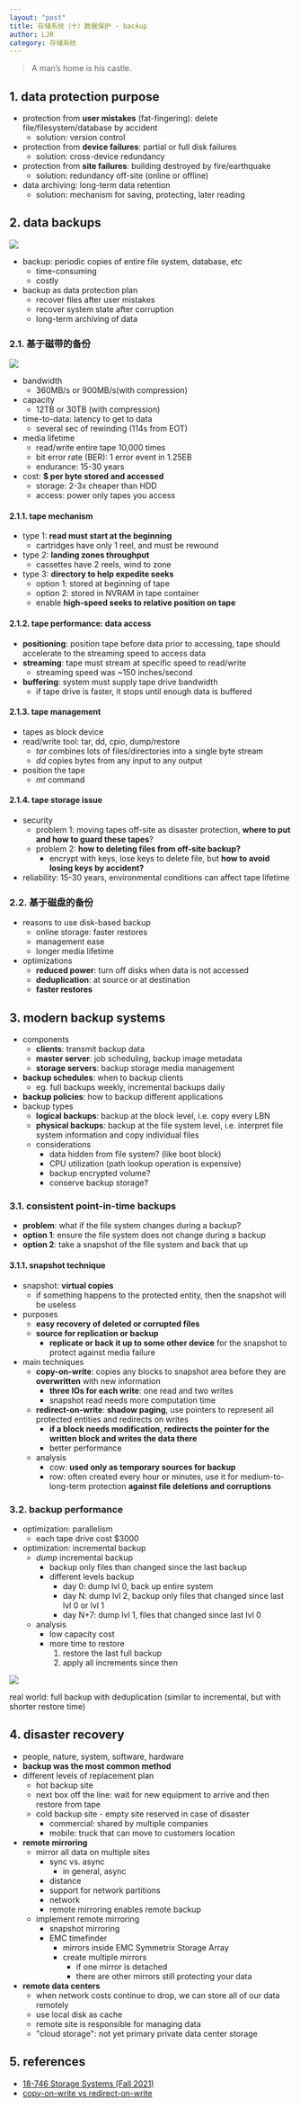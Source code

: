 ```yaml
---
layout: "post"
title: 存储系统（十）数据保护 - backup
author: LJR
category: 存储系统
---
```


> A man’s home is his castle.

## 1. data protection purpose

+ protection from **user mistakes** (fat-fingering): delete file/filesystem/database by accident
  + solution: version control
+ protection from **device failures**: partial or full disk failures
  + solution: cross-device redundancy
+ protection from **site failures**: building destroyed by fire/earthquake
  + solution: redundancy off-site (online or offline)
+ data archiving: long-term data retention
  + solution: mechanism for saving, protecting, later reading

## 2. data backups

![](/assets/images/ss/10-1.png)

+ backup: periodic copies of entire file system, database, etc
  + time-consuming
  + costly
+ backup as data protection plan
  + recover files after user mistakes
  + recover system state after corruption
  + long-term archiving of data

### 2.1. 基于磁带的备份

![](/assets/images/ss/10-2.png)

+ bandwidth
  + 360MB/s or 900MB/s(with compression)
+ capacity
  + 12TB or 30TB (with compression)
+ time-to-data: latency to get to data
  + several sec of rewinding (114s from EOT)
+ media lifetime
  + read/write entire tape 10,000 times
  + bit error rate (BER): 1 error event in 1.25EB
  + endurance: 15-30 years
+ cost: **$ per byte stored and accessed**
  + storage: 2-3x cheaper than HDD
  + access: power only tapes you access

#### 2.1.1. tape mechanism

+ type 1: **read must start at the beginning**
  + cartridges have only 1 reel, and must be rewound
+ type 2: **landing zones throughput**
  + cassettes have 2 reels, wind to zone
+ type 3: **directory to help expedite seeks**
  + option 1: stored at beginning of tape
  + option 2: stored in NVRAM in tape container
  + enable **high-speed seeks to relative position on tape**

#### 2.1.2. tape performance: data access

+ **positioning**: position tape before data prior to accessing, tape should accelerate to the streaming speed to access data
+ **streaming**: tape must stream at specific speed to read/write
  + streaming speed was ~150 inches/second
+ **buffering**: system must supply tape drive bandwidth
  + if tape drive is faster, it stops until enough data is buffered

#### 2.1.3. tape management

+ tapes as block device
+ read/write tool: tar, dd, cpio, dump/restore
  + *tar* combines lots of files/directories into a single byte stream
  + *dd* copies bytes from any input to any output
+ position the tape
  + *mt* command

#### 2.1.4. tape storage issue

+ security
  + problem 1: moving tapes off-site as disaster protection, **where to put and how to guard these tapes**?
  + problem 2: **how to deleting files from off-site backup?**
    + encrypt with keys, lose keys to delete file, but **how to avoid losing keys by accident?**
+ reliability: 15-30 years, environmental conditions can affect tape lifetime

### 2.2. 基于磁盘的备份

+ reasons to use disk-based backup
  + online storage: faster restores
  + management ease
  + longer media lifetime
+ optimizations
  + **reduced power**: turn off disks when data is not accessed
  + **deduplication**: at source or at destination
  + **faster restores**

## 3. modern backup systems

+ components
  + **clients**: transmit backup data
  + **master server**: job scheduling, backup image metadata
  + **storage servers**: backup storage media management
+ **backup schedules**: when to backup clients
  + eg. full backups weekly, incremental backups daily
+ **backup policies**: how to backup different applications
+ backup types
  + **logical backups**: backup at the block level, i.e. copy every LBN
  + **physical backups**: backup at the file system level, i.e. interpret file system information and copy individual files
  + considerations
    + data hidden from file system? (like boot block)
    + CPU utilization (path lookup operation is expensive)
    + backup encrypted volume?
    + conserve backup storage?

### 3.1. consistent point-in-time backups

+ **problem**: what if the file system changes during a backup?
+ **option 1**: ensure the file system does not change during a backup
+ **option 2**: take a snapshot of the file system and back that up

#### 3.1.1. snapshot technique

+ snapshot: **virtual copies**
  + if something happens to the protected entity, then the snapshot will be useless
+ purposes
  + **easy recovery of deleted or corrupted files**
  + **source for replication or backup**
    + **replicate or back it up to some other device** for the snapshot to protect against media failure
+ main techniques
  + **copy-on-write**: copies any blocks to snapshot area before they are **overwritten** with new information
    + **three IOs for each write**: one read and two writes
    + snapshot read needs more computation time
  + **redirect-on-write**: **shadow paging**, use pointers to represent all protected entities and redirects on writes
    + **if a block needs modification, redirects the pointer for the written block and writes the data there**
    + better performance
  + analysis
    + cow: **used only as temporary sources for backup**
    + row: often created every hour or minutes, use it for medium-to-long-term protection **against file deletions and corruptions**

### 3.2. backup performance

+ optimization: parallelism
  + each tape drive cost $3000
+ optimization: incremental backup
  + *dump* incremental backup
    + backup only files than changed since the last backup
    + different levels backup
      + day 0: dump lvl 0, back up entire system
      + day N: dump lvl 2, backup only files that changed since last lvl 0 or lvl 1
      + day N+7: dump lvl 1, files that changed since last lvl 0
  + analysis
    + low capacity cost
    + more time to restore
        1. restore the last full backup
        2. apply all increments since then

![](/assets/images/ss/10-3.png)

real world: full backup with deduplication (similar to incremental, but with shorter restore time)

## 4. disaster recovery

+ people, nature, system, software, hardware
+ **backup was the most common method**
+ different levels of replacement plan
  + hot backup site
  + next box off the line: wait for new equipment to arrive and then restore from tape
  + cold backup site - empty site reserved in case of disaster
    + commercial: shared by multiple companies
    + mobile: truck that can move to customers location
+ **remote mirroring**
  + mirror all data on multiple sites
    + sync vs. async
      + in general, async
    + distance
    + support for network partitions
    + network
    + remote mirroring enables remote backup
  + implement remote mirroring
    + snapshot mirroring
    + EMC timefinder
      + mirrors inside EMC Symmetrix Storage Array
      + create multiple mirrors
        + if one mirror is detached
        + there are other mirrors still protecting your data
+ **remote data centers**
  + when network costs continue to drop, we can store all of our data remotely
  + use local disk as cache
  + remote site is responsible for managing data
  + "cloud storage": not yet primary private data center storage

## 5. references

+ [18-746 Storage Systems (Fall 2021)](https://course.ece.cmu.edu/~ece746/index.html)
+ [copy-on-write vs redirect-on-write](https://storageswiss.com/2016/04/01/snapshot-101-copy-on-write-vs-redirect-on-write/)
